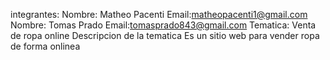 integrantes: 
Nombre: Matheo Pacenti Email:matheopacenti1@gmail.com
Nombre: Tomas Prado Email:tomasprado843@gmail.com
Tematica:
Venta de ropa online
Descripcion de la tematica
Es un sitio web para vender ropa de forma onlinea 
